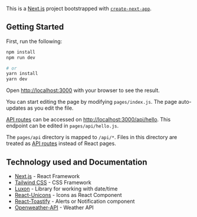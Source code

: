 This is a [Next.js](https://nextjs.org/) project bootstrapped with [`create-next-app`](https://github.com/vercel/next.js/tree/canary/packages/create-next-app).

## Getting Started

First, run the following:

```bash
npm install
npm run dev

# or
yarn install
yarn dev
```

Open [http://localhost:3000](http://localhost:3000) with your browser to see the result.

You can start editing the page by modifying `pages/index.js`. The page auto-updates as you edit the file.

[API routes](https://nextjs.org/docs/api-routes/introduction) can be accessed on [http://localhost:3000/api/hello](http://localhost:3000/api/hello). This endpoint can be edited in `pages/api/hello.js`.

The `pages/api` directory is mapped to `/api/*`. Files in this directory are treated as [API routes](https://nextjs.org/docs/api-routes/introduction) instead of React pages.

## Technology used and Documentation

- [Next.js](https://nextjs.org/docs) - React Framework
- [Tailwind CSS](https://tailwindcss.com/docs/installation) - CSS Framework
- [Luxon](https://github.com/moment/luxon) - Library for working with date/time
- [React-Unicons](https://github.com/IconScout/react-unicons) - Icons as React Component
- [React-Toastify](https://www.npmjs.com/package/react-toastify) - Alerts or Notification component
- [Openweather-API](https://openweathermap.org/api) - Weather API